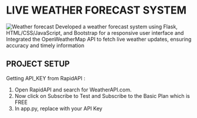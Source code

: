 # LIVE WEATHER FORECAST SYSTEM
![Weather forecast](https://github.com/SanthoshiniRamamoorthy/LIVE-WEATHER-FORECAST-SYSTEM/assets/135802112/9d072cbd-1c26-4fb3-ac5c-59246d84126d)
Developed a weather forecast system using Flask, HTML/CSS/JavaScript, and Bootstrap for a responsive user interface
and Integrated the OpenWeatherMap API to fetch live weather updates, ensuring accuracy and timely information

## PROJECT SETUP
Getting API_KEY from RapidAPI :
1. Open RapidAPI and search for WeatherAPI.com.
2. Now click on Subscribe to Test and Subscribe to the Basic Plan which is FREE
3. In app.py, replace with your API Key
